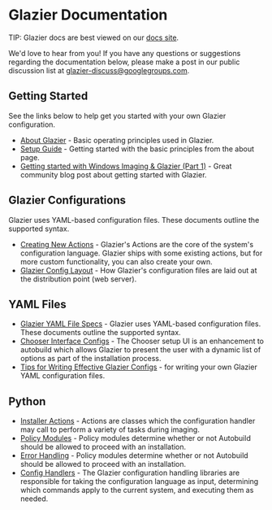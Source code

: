 # Glazier Documentation

<!--* freshness: { owner: '@tseknet' reviewed: '2022-01-24' } *-->

TIP: Glazier docs are best viewed on our
[docs site](https://google.github.io/glazier).

We'd love to hear from you! If you have any questions or suggestions regarding
the documentation below, please make a post in our public discussion list at
[glazier-discuss@googlegroups.com](https://groups.google.com/forum/#!forum/glazier-discuss).

## Getting Started

See the links below to help get you started with your own Glazier configuration.

*   [About Glazier](./setup/about.md) - Basic operating principles used in
    Glazier.
*   [Setup Guide](./setup) - Getting started with the basic principles from the
    about page.
*   [Getting started with Windows Imaging & Glazier (Part 1)](https://bkurtz.io/posts/glazier/) -
    Great community blog post about getting started with Glazier.

## Glazier Configurations

Glazier uses YAML-based configuration files. These documents outline the
supported syntax.

*   [Creating New Actions](./setup/new_actions.md) - Glazier's Actions are the
    core of the system's configuration language. Glazier ships with some
    existing actions, but for more custom functionality, you can also create
    your own.
*   [Glazier Config Layout](./setup/config_layout.md) - How Glazier's
    configuration files are laid out at the distribution point (web server).

## YAML Files

*   [Glazier YAML File Specs](./yaml) - Glazier uses YAML-based configuration
    files. These documents outline the supported syntax.
*   [Chooser Interface Configs](./yaml/chooser_ui.md) - The Chooser setup UI is
    an enhancement to autobuild which allows Glazier to present the user with a
    dynamic list of options as part of the installation process.
*   [Tips for Writing Effective Glazier Configs](./yaml/tips.md) - for writing
    your own Glazier YAML configuration files.

## Python

*   [Installer Actions](actions.md) - Actions are classes which the
    configuration handler may call to perform a variety of tasks during imaging.
*   [Policy Modules](policies.md) - Policy modules determine whether or not
    Autobuild should be allowed to proceed with an installation.
*   [Error Handling](error_codes.md) - Policy modules determine whether or not
    Autobuild should be allowed to proceed with an installation.
*   [Config Handlers](./setup/config_handlers.md) - The Glazier configuration
    handling libraries are responsible for taking the configuration language as
    input, determining which commands apply to the current system, and executing
    them as needed.
